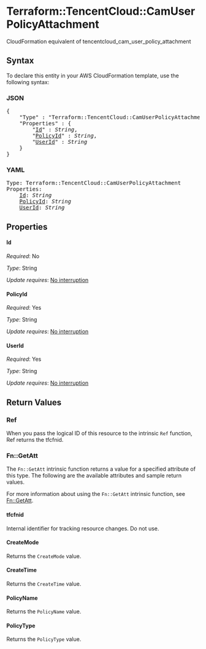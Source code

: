 # Terraform::TencentCloud::CamUserPolicyAttachment

CloudFormation equivalent of tencentcloud_cam_user_policy_attachment

## Syntax

To declare this entity in your AWS CloudFormation template, use the following syntax:

### JSON

<pre>
{
    "Type" : "Terraform::TencentCloud::CamUserPolicyAttachment",
    "Properties" : {
        "<a href="#id" title="Id">Id</a>" : <i>String</i>,
        "<a href="#policyid" title="PolicyId">PolicyId</a>" : <i>String</i>,
        "<a href="#userid" title="UserId">UserId</a>" : <i>String</i>
    }
}
</pre>

### YAML

<pre>
Type: Terraform::TencentCloud::CamUserPolicyAttachment
Properties:
    <a href="#id" title="Id">Id</a>: <i>String</i>
    <a href="#policyid" title="PolicyId">PolicyId</a>: <i>String</i>
    <a href="#userid" title="UserId">UserId</a>: <i>String</i>
</pre>

## Properties

#### Id

_Required_: No

_Type_: String

_Update requires_: [No interruption](https://docs.aws.amazon.com/AWSCloudFormation/latest/UserGuide/using-cfn-updating-stacks-update-behaviors.html#update-no-interrupt)

#### PolicyId

_Required_: Yes

_Type_: String

_Update requires_: [No interruption](https://docs.aws.amazon.com/AWSCloudFormation/latest/UserGuide/using-cfn-updating-stacks-update-behaviors.html#update-no-interrupt)

#### UserId

_Required_: Yes

_Type_: String

_Update requires_: [No interruption](https://docs.aws.amazon.com/AWSCloudFormation/latest/UserGuide/using-cfn-updating-stacks-update-behaviors.html#update-no-interrupt)

## Return Values

### Ref

When you pass the logical ID of this resource to the intrinsic `Ref` function, Ref returns the tfcfnid.

### Fn::GetAtt

The `Fn::GetAtt` intrinsic function returns a value for a specified attribute of this type. The following are the available attributes and sample return values.

For more information about using the `Fn::GetAtt` intrinsic function, see [Fn::GetAtt](https://docs.aws.amazon.com/AWSCloudFormation/latest/UserGuide/intrinsic-function-reference-getatt.html).

#### tfcfnid

Internal identifier for tracking resource changes. Do not use.

#### CreateMode

Returns the <code>CreateMode</code> value.

#### CreateTime

Returns the <code>CreateTime</code> value.

#### PolicyName

Returns the <code>PolicyName</code> value.

#### PolicyType

Returns the <code>PolicyType</code> value.

